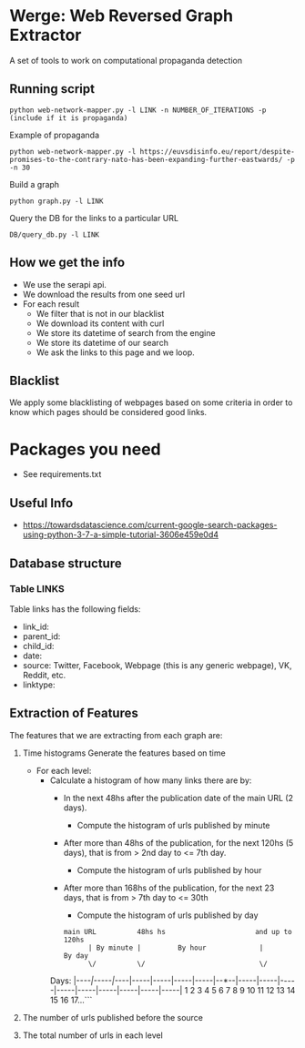 # Werge: Web Reversed Graph Extractor

A set of tools to work on computational propaganda detection

## Running script

    python web-network-mapper.py -l LINK -n NUMBER_OF_ITERATIONS -p (include if it is propaganda)

Example of propaganda

    python web-network-mapper.py -l https://euvsdisinfo.eu/report/despite-promises-to-the-contrary-nato-has-been-expanding-further-eastwards/ -p -n 30


Build a graph

    python graph.py -l LINK

Query the DB for the links to a particular URL

    DB/query_db.py -l LINK

## How we get the info

- We use the serapi api.
- We download the results from one seed url
- For each result
	- We filter that is not in our blacklist
	- We download its content with curl
	- We store its datetime of search from the engine
	- We store its datetime of our search
	- We ask the links to this page and we loop.


## Blacklist
We apply some blacklisting of webpages based on some criteria in order to know which pages should be considered good links.

# Packages you need
- See requirements.txt

## Useful Info
- https://towardsdatascience.com/current-google-search-packages-using-python-3-7-a-simple-tutorial-3606e459e0d4

## Database structure

### Table LINKS
Table links has the following fields: 

- link_id:
- parent_id:
- child_id:
- date:
- source: Twitter, Facebook, Webpage (this is any generic webpage), VK, Reddit, etc.
- linktype:

## Extraction of Features

The features that we are extracting from each graph are:

1. Time histograms
    Generate the features based on time
    - For each level:
        - Calculate a histogram of how many links there are by:
            - In the next 48hs after the publication date of the main URL (2 days). 
                - Compute the histogram of urls published by minute
            - After more than 48hs of the publication, for the next 120hs (5 days), that is from > 2nd day to <= 7th day.
                - Compute the histogram of urls published by hour
            - After more than 168hs of the publication, for the next 23 days, that is from > 7th day to <= 30th
                - Compute the histogram of urls published by day

              ```Publication of    Up to                        More than 48hs
              main URL          48hs hs                      and up to 120hs
                    | By minute |         By hour             |                    By day
                    \/          \/                            \/
            Days: |--*--|-----|--*--|-----|-----|-----|-----|--*--|-----|-----|-----|-----|-----|-----|-----|-----|-----|
                     1     2     3     4     5     6     7     8     9    10    11    12    13    14    15    16   17...```

2. The number of urls published before the source

3. The total number of urls in each level 













